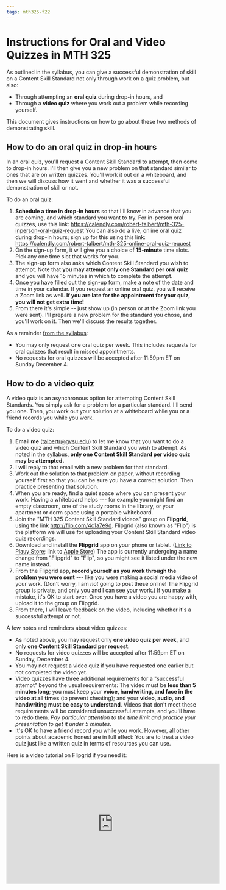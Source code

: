 ```yaml
---
tags: mth325-f22
---
```


# Instructions for Oral and Video Quizzes in MTH 325

As outlined in the syllabus, you can give a successful demonstration of skill on a Content Skill Standard not only through work on a quiz problem, but also: 

- Through attempting an **oral quiz** during drop-in hours, and 
- Through a **video quiz** where you work out a problem while recording yourself. 

This document gives instructions on how to go about these two methods of demonstrating skill. 

## How to do an oral quiz in drop-in hours

In an oral quiz, you'll request a Content Skill Standard to attempt, then come to drop-in hours. I'll then give you a new problem on that standard similar to ones that are on written quizzes. You'll work it out on a whiteboard, and then we will discuss how it went and whether it was a successful demonstration of skill or not. 

To do an oral quiz: 

1. **Schedule a time in drop-in hours** so that I'll know in advance that you are coming, and which standard you want to try. For in-person oral quizzes, use this link: https://calendly.com/robert-talbert/mth-325-inperson-oral-quiz-request You can also do a live, online oral quiz during drop-in hours; sign up for this using this link: https://calendly.com/robert-talbert/mth-325-online-oral-quiz-request 
2. On the sign-up form, it will give you a choice of **15-minute** time slots. Pick any one time slot that works for you. 
3. The sign-up form also asks which Content Skill Standard you wish to attempt. Note that **you may attempt only one Standard per oral quiz** and you will have 15 minutes in which to complete the attempt. 
4. Once you have filled out the sign-up form, make a note of the date and time in your calendar. If you request an online oral quiz, you will receive a Zoom link as well. **If you are late for the appointment for your quiz, you will not get extra time!** 
5. From there it's simple -- just show up (in person or at the Zoom link you were sent). I'll prepare a new problem for the standard you chose, and you'll work on it. Then we'll discuss the results together. 

As a reminder [from the syllabus](https://hackmd.io/@rtalbert235/S1o7qHYR5): 

- You may only request one oral quiz per week. This includes requests for oral quizzes that result in missed appointments. 
- No requests for oral quizzes will be accepted after 11:59pm ET on Sunday December 4. 

## How to do a video quiz 

A video quiz is an asynchronous option for attempting Content Skill Standards. You simply ask for a problem for a particular standard. I'll send you one. Then, you work out your solution at a whiteboard while you or a friend records you while you work. 

To do a video quiz: 

1. **Email me** (talbertr@gvsu.edu) to let me know that you want to do a video quiz and which Content Skill Standard you wish to attempt. As noted in the syllabus, **only one Content Skill Standard per video quiz may be attempted.** 
2. I will reply to that email with a new problem for that standard. 
3. Work out the solution to that problem on paper, without recording yourself first so that you can be sure you have a correct solution. Then practice presenting that solution. 
4. When you are ready, find a quiet space where you can present your work. Having a whiteboard helps --- for example you might find an empty classroom, one of the study rooms in the library, or your apartment or dorm space using a portable whiteboard. 
5. Join the "MTH 325 Content Skill Standard videos" group on **Flipgrid**, using the link http://flip.com/4c1a7e9d. Flipgrid (also known as "Flip") is the platform we will use for uploading your Content Skill Standard video quiz recordings. 
6. Download and install the **Flipgrid** app on your phone or tablet. ([Link to Plauy Store](https://play.google.com/store/apps/details?id=com.vidku.app.flipgrid&hl=en_US&gl=US); link to [Apple Store](https://apps.apple.com/us/app/flip-share-discover-be-you/id756972930)) The app is currently undergoing a name change from "Flipgrid" to "Flip", so you might see it listed under the new name instead. 
7. From the Flipgrid app, **record yourself as you work through the problem you were sent** --- like you were making a social media video of your work. (Don't worry, I am *not* going to post these online! The Flipgrid group is private, and only you and I can see your work.) If you make a mistake, it's OK to start over. Once you have a video you are happy with, upload it to the group on Flipgrid. 
8. From there, I will leave feedback on the video, including whether it's a successful attempt or not. 

A few notes and reminders about video quizzes: 

- As noted above, you may request only **one video quiz per week**, and only **one Content Skill Standard per request**. 
- No requests for video quizzes will be accepted after 11:59pm ET on Sunday, December 4. 
- You may not request a video quiz if you have requested one earlier but not completed the video yet. 
- Video quizzes have three additional requirements for a "successful attempt" beyond the usual requirements: The video must be **less than 5 minutes long**; you must keep your **voice, handwriting, and face in the video at all times** (to prevent cheating); and your **video, audio, and handwriting must be easy to understand**. Videos that don't meet these requirements will be considered unsuccessful attempts, and you'll have to redo them. *Pay particular attention to the time limit and practice your presentation to get it under 5 minutes*. 
- It's OK to have a friend record you while you work. However, all other points about academic honest are in full effect: You are to treat a video quiz just like a written quiz in terms of resources you can use. 

Here is a video tutorial on Flipgrid if you need it: 
<iframe width="560" height="315" src="https://www.youtube.com/embed/_HglmZnL7jQ" title="YouTube video player" frameborder="0" allow="accelerometer; autoplay; clipboard-write; encrypted-media; gyroscope; picture-in-picture" allowfullscreen></iframe>

